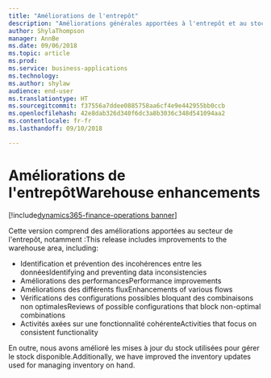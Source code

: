 ```yaml
---
title: "Améliorations de l'entrepôt"
description: "Améliorations générales apportées à l'entrepôt et au stock"
author: ShylaThompson
manager: AnnBe
ms.date: 09/06/2018
ms.topic: article
ms.prod: 
ms.service: business-applications
ms.technology: 
ms.author: shylaw
audience: end-user
ms.translationtype: HT
ms.sourcegitcommit: f37556a7ddee0885758aa6cf4e9e442955bb0ccb
ms.openlocfilehash: 42e8dab326d340f6dc3a8b3036c348d541094aa2
ms.contentlocale: fr-fr
ms.lasthandoff: 09/10/2018

---
```


# <a name="warehouse-enhancements"></a><span data-ttu-id="1b1c3-103">Améliorations de l'entrepôt</span><span class="sxs-lookup"><span data-stu-id="1b1c3-103">Warehouse enhancements</span></span>

[!include[dynamics365-finance-operations banner](../includes/dynamics365-finance-operations.md)]


<span data-ttu-id="1b1c3-104">Cette version comprend des améliorations apportées au secteur de l'entrepôt, notamment :</span><span class="sxs-lookup"><span data-stu-id="1b1c3-104">This release includes improvements to the warehouse area, including:</span></span>

  - <span data-ttu-id="1b1c3-105">Identification et prévention des incohérences entre les données</span><span class="sxs-lookup"><span data-stu-id="1b1c3-105">Identifying and preventing data inconsistencies</span></span> 
  - <span data-ttu-id="1b1c3-106">Améliorations des performances</span><span class="sxs-lookup"><span data-stu-id="1b1c3-106">Performance improvements</span></span>
  - <span data-ttu-id="1b1c3-107">Améliorations des différents flux</span><span class="sxs-lookup"><span data-stu-id="1b1c3-107">Enhancements of various flows</span></span>
  - <span data-ttu-id="1b1c3-108">Vérifications des configurations possibles bloquant des combinaisons non optimales</span><span class="sxs-lookup"><span data-stu-id="1b1c3-108">Reviews of possible configurations that block non-optimal combinations</span></span>
  - <span data-ttu-id="1b1c3-109">Activités axées sur une fonctionnalité cohérente</span><span class="sxs-lookup"><span data-stu-id="1b1c3-109">Activities that focus on consistent functionality</span></span>

<span data-ttu-id="1b1c3-110">En outre, nous avons amélioré les mises à jour du stock utilisées pour gérer le stock disponible.</span><span class="sxs-lookup"><span data-stu-id="1b1c3-110">Additionally, we have improved the inventory updates used for managing inventory on hand.</span></span>


